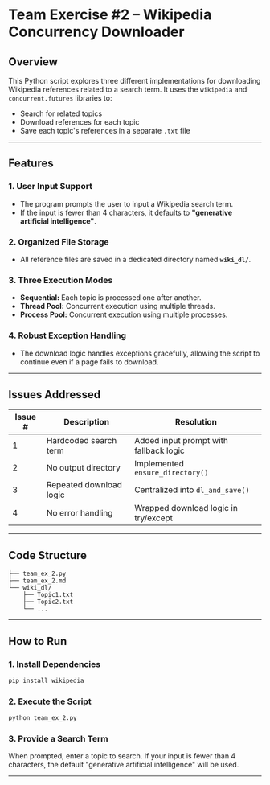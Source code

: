# Team Exercise #2 – Wikipedia Concurrency Downloader

## Overview
This Python script explores three different implementations for downloading Wikipedia references related to a search term. It uses the `wikipedia` and `concurrent.futures` libraries to:

- Search for related topics
- Download references for each topic
- Save each topic's references in a separate `.txt` file

---

## Features

### 1. User Input Support
- The program prompts the user to input a Wikipedia search term.
- If the input is fewer than 4 characters, it defaults to **"generative artificial intelligence"**.

### 2. Organized File Storage
- All reference files are saved in a dedicated directory named **`wiki_dl/`**.

### 3. Three Execution Modes
- **Sequential:** Each topic is processed one after another.
- **Thread Pool:** Concurrent execution using multiple threads.
- **Process Pool:** Concurrent execution using multiple processes.

### 4. Robust Exception Handling
- The download logic handles exceptions gracefully, allowing the script to continue even if a page fails to download.

---

## Issues Addressed

| Issue # | Description                      | Resolution                            |
|---------|----------------------------------|----------------------------------------|
| 1       | Hardcoded search term            | Added input prompt with fallback logic |
| 2       | No output directory              | Implemented `ensure_directory()`       |
| 3       | Repeated download logic          | Centralized into `dl_and_save()`       |
| 4       | No error handling                | Wrapped download logic in try/except   |

---

## Code Structure

```plaintext
├── team_ex_2.py
├── team_ex_2.md
└── wiki_dl/
    ├── Topic1.txt
    ├── Topic2.txt
    └── ...
```

---

## How to Run

### 1. Install Dependencies
```bash
pip install wikipedia
```

### 2. Execute the Script
```bash
python team_ex_2.py
```

### 3. Provide a Search Term
When prompted, enter a topic to search. If your input is fewer than 4 characters, the default "generative artificial intelligence" will be used.

---


